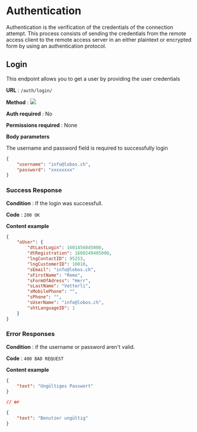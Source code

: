 # Authentication

Authentication is the verification of the credentials of the connection attempt. This process consists of sending the credentials from the remote access client to the remote access server in an either plaintext or encrypted form by using an authentication protocol.

## Login

This endpoint allows you to get a user by providing the user credentials

**URL** : `/auth/login/`

**Method** : <img src="https://img.shields.io/badge/POST%20-%23323330.svg?&style=flat&color=blue"/>

**Auth required** : No

**Permissions required** : None

**Body parameters**

The username and password field is required to successfully login

```json
{
    "username": "info@lobos.ch",
    "password": "xxxxxxxx"
}
```

### Success Response

**Condition** : If the login was successfull.

**Code** : `200 OK`

**Content example**

```json
{
    "oUser": {
        "dtLastLogin": 1601456845000,
        "dtRegistration": 1600249405000,
        "lngContactID": 95253,
        "lngCustomerID": 10010,
        "sEmail": "info@lobos.ch",
        "sFirstName": "Remo",
        "sFormOfAdress": "Herr",
        "sLastName": "Vetterli",
        "sMobilePhone": "",
        "sPhone": "",
        "sUserName": "info@lobos.ch",
        "shtLanguageID": 1
    }
}
```

### Error Responses

**Condition** : if the username or password aren't valid.

**Code** : `400 BAD REQUEST`

**Content example**

```json
{
    "text": "Ungültiges Passwort"
}

// or

{
    "text": "Benutzer ungültig"
}
```
